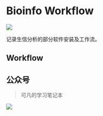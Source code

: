 # Bioinfo Workflow

<a href="https://hits.seeyoufarm.com"><img src="https://hits.seeyoufarm.com/api/count/incr/badge.svg?url=https%3A%2F%2Fgithub.com%2Fkefanlee%2F&count_bg=%2379C83D&title_bg=%23555555&icon=&icon_color=%23E7E7E7&title=%E8%AE%BF%E9%97%AE%E9%87%8F&edge_flat=false"/></a>

记录生信分析的部分软件安装及工作流。

## Workflow


## 公众号
> 可凡的学习笔记本

<img src="./assets/img/wxpublic.png"/>